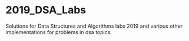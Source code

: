 # 2019_DSA_Labs
Solutions for Data Structures and Algorithms labs 2019
and various other implementations for problems in dsa topics.

